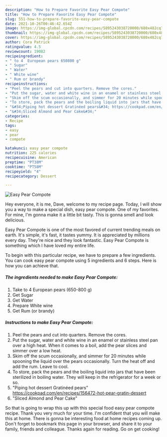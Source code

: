 ```yaml
---
description: "How to Prepare Favorite Easy Pear Compote"
title: "How to Prepare Favorite Easy Pear Compote"
slug: 551-how-to-prepare-favorite-easy-pear-compote
date: 2021-10-26T00:46:42.654Z
image: https://img-global.cpcdn.com/recipes/5895243038720000/680x482cq70/easy-pear-compote-recipe-main-photo.jpg
thumbnail: https://img-global.cpcdn.com/recipes/5895243038720000/680x482cq70/easy-pear-compote-recipe-main-photo.jpg
cover: https://img-global.cpcdn.com/recipes/5895243038720000/680x482cq70/easy-pear-compote-recipe-main-photo.jpg
author: Cora Patrick
ratingvalue: 4.5
reviewcount: 19082
recipeingredient:
- " to 4  European pears 650800 g"
- " Sugar"
- " Water"
- " White wine"
- " Rum or brandy"
recipeinstructions:
- "Peel the pears and cut into quarters. Remove the cores."
- "Put the sugar, water and white wine in an enamel or stainless steel pan over a high heat. When it comes to a boil, add the pear slices and simmer over a low heat."
- "Skim off the scum occasionally, and simmer for 20 minutes while spooning the liquid over the pears occasionally. Turn the heat off and add the rum. Leave to cool."
- "To store, pack the pears and the boiling liquid into jars that have been sterilized in boiling water. They will keep in the refrigerator for a week or so."
- "&#34;Piping hot dessert Gratinéed pears&#34; https://cookpad.com/en/recipes/156472-hot-pear-gratin-dessert"
- "&#34;Sliced Almond and Pear Cake&#34;"
categories:
- Recipe
tags:
- easy
- pear
- compote

katakunci: easy pear compote 
nutrition: 225 calories
recipecuisine: American
preptime: "PT38M"
cooktime: "PT58M"
recipeyield: "4"
recipecategory: Dessert

---
```



![Easy Pear Compote](https://img-global.cpcdn.com/recipes/5895243038720000/680x482cq70/easy-pear-compote-recipe-main-photo.jpg)

Hey everyone, it is me, Dave, welcome to my recipe page. Today, I will show you a way to make a special dish, easy pear compote. One of my favorites. For mine, I'm gonna make it a little bit tasty. This is gonna smell and look delicious.



Easy Pear Compote is one of the most favored of current trending meals on earth. It's simple, it's fast, it tastes yummy. It is appreciated by millions every day. They're nice and they look fantastic. Easy Pear Compote is something which I have loved my entire life.


To begin with this particular recipe, we have to prepare a few ingredients. You can cook easy pear compote using 5 ingredients and 6 steps. Here is how you can achieve that.

<!--inarticleads1-->

##### The ingredients needed to make Easy Pear Compote:

1. Take  to 4  European pears (650-800 g)
1. Get  Sugar
1. Get  Water
1. Prepare  White wine
1. Get  Rum (or brandy)




<!--inarticleads2-->

##### Instructions to make Easy Pear Compote:

1. Peel the pears and cut into quarters. Remove the cores.
1. Put the sugar, water and white wine in an enamel or stainless steel pan over a high heat. When it comes to a boil, add the pear slices and simmer over a low heat.
1. Skim off the scum occasionally, and simmer for 20 minutes while spooning the liquid over the pears occasionally. Turn the heat off and add the rum. Leave to cool.
1. To store, pack the pears and the boiling liquid into jars that have been sterilized in boiling water. They will keep in the refrigerator for a week or so.
1. &#34;Piping hot dessert Gratinéed pears&#34; https://cookpad.com/en/recipes/156472-hot-pear-gratin-dessert
1. &#34;Sliced Almond and Pear Cake&#34;




So that is going to wrap this up with this special food easy pear compote recipe. Thank you very much for your time. I'm confident that you will make this at home. There is gonna be interesting food at home recipes coming up. Don't forget to bookmark this page in your browser, and share it to your family, friends and colleague. Thanks again for reading. Go on get cooking!
